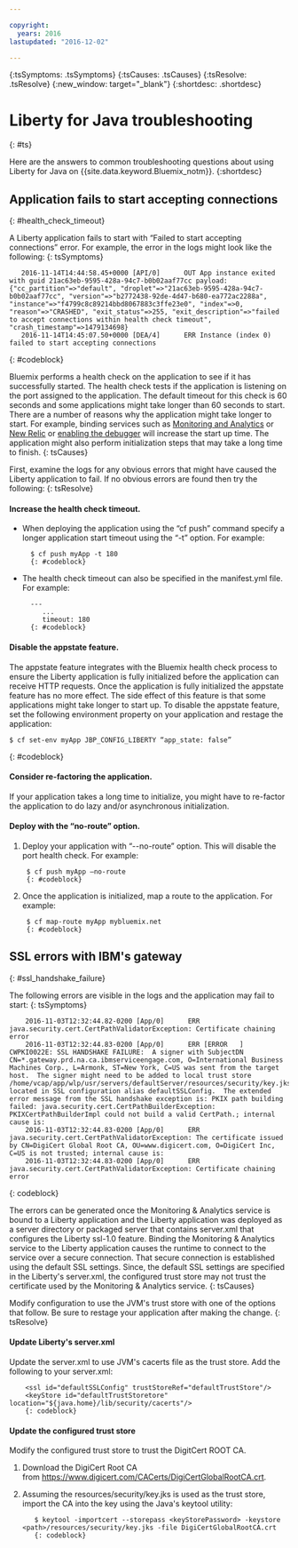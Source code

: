 ```yaml
---

copyright:
  years: 2016
lastupdated: "2016-12-02"

---
```


{:tsSymptoms: .tsSymptoms}
{:tsCauses: .tsCauses}
{:tsResolve: .tsResolve}
{:new_window: target="_blank"}
{:shortdesc: .shortdesc}

# Liberty for Java troubleshooting
{: #ts}


Here are the answers to common troubleshooting questions about using Liberty for Java on {{site.data.keyword.Bluemix_notm}}.
{:shortdesc}

## Application fails to start accepting connections
{: #health_check_timeout}


A Liberty application fails to start with “Failed to start accepting connections” error. For example, the error in the logs might look like the following:
{: tsSymptoms}

```
   2016-11-14T14:44:58.45+0000 [API/0]      OUT App instance exited with guid 21ac63eb-9595-428a-94c7-b0b02aaf77cc payload: {"cc_partition"=>"default", "droplet"=>"21ac63eb-9595-428a-94c7-b0b02aaf77cc", "version"=>"b2772438-92de-4d47-b680-ea772ac2288a", "instance"=>"f4799c8c89214bbd8067883c3ffe23e0", "index"=>0, "reason"=>"CRASHED", "exit_status"=>255, "exit_description"=>"failed to accept connections within health check timeout", "crash_timestamp"=>1479134698}
   2016-11-14T14:45:07.50+0000 [DEA/4]      ERR Instance (index 0) failed to start accepting connections
```
{: #codeblock}

Bluemix performs a health check on the application to see if it has successfully started. The health check tests if the application is listening on the port assigned to the application. The default timeout for this check is 60 seconds and some applications might take longer than 60 seconds to start.  There are a number of reasons why the application might take longer to start. For example, binding services such as [Monitoring and Analytics](/docs/services/monana/index.html#gettingstartedtemplate) or [New Relic](/docs/runtimes/liberty/newRelic.html) or [enabling the debugger](/docs/manageapps/app_mng.html#debug) will increase the start up time. The application might also perform initialization steps that may take a long time to finish.
{: tsCauses}

First, examine the logs for any obvious errors that might have caused the Liberty application to fail. If no obvious errors are found then try the following:
{: tsResolve}

#### **Increase the health check timeout.**

* When deploying the application using the “cf push” command specify a longer application start timeout using the “-t” option. For example:

        $ cf push myApp -t 180
        {: #codeblock}

* The health check timeout can also be specified in the manifest.yml file. For example:

        ---
           ...
           timeout: 180
        {: #codeblock}

#### **Disable the appstate feature.**

The appstate feature integrates with the Bluemix health check process to ensure the Liberty application is fully initialized before the application can receive HTTP requests. Once the application is fully initialized the appstate feature has no more effect.  The side effect of this feature is that some applications might take longer to start up. To disable the appstate feature, set the following environment property on your application and restage the application:

```
$ cf set-env myApp JBP_CONFIG_LIBERTY “app_state: false”
```
{: #codeblock}

#### **Consider re-factoring the application.**

If your application takes a long time to initialize, you might have to re-factor the application to do lazy and/or asynchronous initialization.

#### **Deploy with the “no-route” option.**

1. Deploy your application with “--no-route” option. This will disable the port health check. For example:

        $ cf push myApp –no-route
        {: #codeblock}

2. Once the application is initialized, map a route to the application. For example:

        $ cf map-route myApp mybluemix.net
        {: #codeblock}

## SSL errors with IBM's gateway
{: #ssl_handshake_failure}


The following errors are visible in the logs and the application may fail to start:
{: tsSymptoms}

```
    2016-11-03T12:32:44.82-0200 [App/0]      ERR java.security.cert.CertPathValidatorException: Certificate chaining error
    2016-11-03T12:32:44.83-0200 [App/0]      ERR [ERROR   ] CWPKI0022E: SSL HANDSHAKE FAILURE:  A signer with SubjectDN CN=*.gateway.prd.na.ca.ibmserviceengage.com, O=International Business Machines Corp., L=Armonk, ST=New York, C=US was sent from the target host.  The signer might need to be added to local trust store /home/vcap/app/wlp/usr/servers/defaultServer/resources/security/key.jks, located in SSL configuration alias defaultSSLConfig.  The extended error message from the SSL handshake exception is: PKIX path building failed: java.security.cert.CertPathBuilderException: PKIXCertPathBuilderImpl could not build a valid CertPath.; internal cause is:
    2016-11-03T12:32:44.83-0200 [App/0]      ERR java.security.cert.CertPathValidatorException: The certificate issued by CN=DigiCert Global Root CA, OU=www.digicert.com, O=DigiCert Inc, C=US is not trusted; internal cause is:
    2016-11-03T12:32:44.83-0200 [App/0]      ERR java.security.cert.CertPathValidatorException: Certificate chaining error
```
{: codeblock}

The errors can be generated once the Monitoring & Analytics service is bound to a Liberty application and the Liberty application was deployed as a server directory or packaged server that contains server.xml that configures the Liberty ssl-1.0 feature. Binding the Monitoring & Analytics service to the Liberty application causes the runtime to connect to the service over a secure connection. That secure connection is established using the default SSL settings. Since, the default SSL settings are specified in the Liberty's server.xml, the configured trust store may not trust the certificate used by the  Monitoring & Analytics service.
{: tsCauses}

Modify configuration to use the JVM's trust store with one of the options that follow.  Be sure to restage your application after making the change.
{: tsResolve}

#### Update Liberty's server.xml

Update the server.xml to use JVM's cacerts file as the trust store. Add the following to your server.xml:

        <ssl id="defaultSSLConfig" trustStoreRef="defaultTrustStore"/>
        <keyStore id="defaultTrustStoretore" location="${java.home}/lib/security/cacerts"/>
        {: codeblock}

#### Update the configured trust store

Modify the configured trust store to trust the DigitCert ROOT CA.
  1. Download the DigiCert Root CA from https://www.digicert.com/CACerts/DigiCertGlobalRootCA.crt.
  2. Assuming the resources/security/key.jks is used as the trust store, import the CA into the key using the Java's keytool utility:

            $ keytool -importcert --storepass <keyStorePassword> -keystore <path>/resources/security/key.jks -file DigiCertGlobalRootCA.crt
            {: codeblock}
